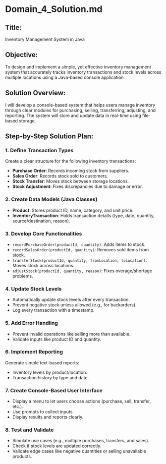 # Domain_4_Solution.md

## Title:
 Inventory Management System in Java

## Objective:
To design and implement a simple, yet effective inventory management system that accurately tracks inventory transactions and stock levels across multiple locations using a Java-based console application.

## Solution Overview:
I will develop a console-based system that helps users manage inventory through clear modules for purchasing, selling, transferring, adjusting, and reporting. The system will store and update data in real-time using file-based storage.

## Step-by-Step Solution Plan:

### 1. Define Transaction Types
Create a clear structure for the following inventory transactions:
- **Purchase Order**: Records incoming stock from suppliers.
- **Sales Order**: Records stock sold to customers.
- **Stock Transfer**: Moves stock between storage locations.
- **Stock Adjustment**: Fixes discrepancies due to damage or error.

### 2. Create Data Models (Java Classes)
- **Product**: Stores product ID, name, category, and unit price.
- **InventoryTransaction**: Holds transaction details (type, date, quantity, source/destination, reason).

### 3. Develop Core Functionalities
- `recordPurchaseOrder(productId, quantity)`: Adds items to stock.
- `recordSalesOrder(productId, quantity)`: Removes sold items from stock.
- `transferStock(productId, quantity, fromLocation, toLocation)`: Moves stock across locations.
- `adjustStock(productId, quantity, reason)`: Fixes overage/shortage problems.

### 4. Update Stock Levels
- Automatically update stock levels after every transaction.
- Prevent negative stock unless allowed (e.g., for backorders).
- Log every transaction with a timestamp.

### 5. Add Error Handling
- Prevent invalid operations like selling more than available.
- Validate inputs like product ID and quantity.

### 6. Implement Reporting
Generate simple text-based reports:
- Inventory levels by product/location.
- Transaction history by type and date.

### 7. Create Console-Based User Interface
- Display a menu to let users choose actions (purchase, sell, transfer, etc.).
- Use prompts to collect inputs.
- Display results and reports clearly.

### 8. Test and Validate
- Simulate use cases (e.g., multiple purchases, transfers, and sales).
- Check if stock levels are updated correctly.
- Validate edge cases like negative quantities or selling unavailable products.
